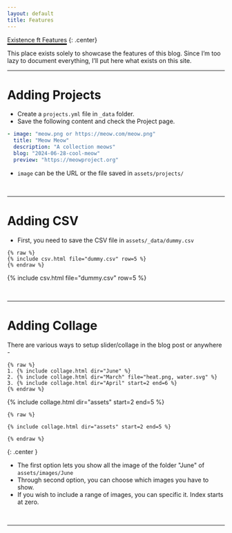 ```yaml
---
layout: default
title: Features
---
```


<span style="border-bottom: 3px solid black;">Existence ft Features</span>
{: .center}

This place exists solely to showcase the features of this blog. Since I’m too lazy to document everything, I’ll put here what exists on this site.

---

# Adding Projects

- Create a `projects.yml` file in `_data` folder.
- Save the following content and check the Project page.

```yaml
- image: "meow.png or https://meow.com/meow.png"
  title: "Meow Meow"
  description: "A collection meows"
  blog: "2024-06-28-cool-meow"
  preview: "https://meowproject.org"
```

- `image` can be the URL or the file saved in `assets/projects/`

<br>

---

# Adding CSV

- First, you need to save the CSV file in `assets/_data/dummy.csv`

```
{% raw %}
{% include csv.html file="dummy.csv" row=5 %}
{% endraw %}
```

{% include csv.html file="dummy.csv" row=5 %}

<br>

---

# Adding Collage

There are various ways to setup slider/collage in the blog post or anywhere -

```
{% raw %}
1. {% include collage.html dir="June" %}
2. {% include collage.html dir="March" file="heat.png, water.svg" %}
3. {% include collage.html dir="April" start=2 end=6 %}
{% endraw %}
````

{% include collage.html dir="assets" start=2 end=5 %}

```
{% raw %}

{% include collage.html dir="assets" start=2 end=5 %}

{% endraw %}
```
{: .center }

- The first option lets you show all the image of the folder "June" of `assets/images/June`
- Through second option, you can choose which images you have to show.
- If you wish to include a range of images, you can specific it. Index starts at zero.

<br>

---
